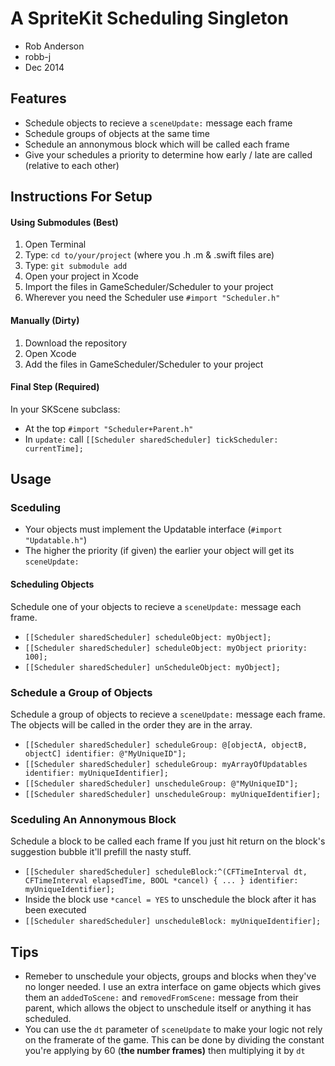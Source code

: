# A SpriteKit Scheduling Singleton
- Rob Anderson
- robb-j
- Dec 2014


## Features
- Schedule objects to recieve a `sceneUpdate:` message each frame
- Schedule groups of objects at the same time
- Schedule an annonymous block which will be called each frame
- Give your schedules a priority to determine how early / late are called (relative to each other)


## Instructions For Setup
#### Using Submodules (Best)
1. Open Terminal
2. Type: `cd to/your/project` (where you .h .m & .swift files are)
3. Type: `git submodule add`
4. Open your project in Xcode
5. Import the files in GameScheduler/Scheduler to your project
6. Wherever you need the Scheduler use `#import "Scheduler.h"`

#### Manually (Dirty)
1. Download the repository
2. Open Xcode
3. Add the files in GameScheduler/Scheduler to your project

#### Final Step (Required)
In your SKScene subclass:
- At the top `#import "Scheduler+Parent.h"`
- In `update:` call `[[Scheduler sharedScheduler] tickScheduler: currentTime];`



## Usage
### Sceduling
- Your objects must implement the Updatable interface (`#import "Updatable.h"`)
- The higher the priority (if given) the earlier your object will get its `sceneUpdate:`

#### Scheduling Objects
Schedule one of your objects to recieve a `sceneUpdate:` message each frame. 
- `[[Scheduler sharedScheduler] scheduleObject: myObject];`
- `[[Scheduler sharedScheduler] scheduleObject: myObject priority: 100];`
- `[[Scheduler sharedScheduler] unScheduleObject: myObject];`

### Schedule a Group of Objects
Schedule a group of objects to recieve a `sceneUpdate:` message each frame. The objects will be called in the order they are in the array.
- `[[Scheduler sharedScheduler] scheduleGroup: @[objectA, objectB, objectC] identifier: @"MyUniqueID"];`
- `[[Scheduler sharedScheduler] scheduleGroup: myArrayOfUpdatables identifier: myUniqueIdentifier];`
- `[[Scheduler sharedScheduler] unscheduleGroup: @"MyUniqueID"];`
- `[[Scheduler sharedScheduler] unscheduleGroup: myUniqueIdentifier];`

### Sceduling An Annonymous Block
Schedule a block to be called each frame
If you just hit return on the block's suggestion bubble it'll prefill the nasty stuff.
- `[[Scheduler sharedScheduler] scheduleBlock:^(CFTimeInterval dt, CFTimeInterval elapsedTime, BOOL *cancel) { ... } identifier: myUniqueIdentifier];`
- Inside the block use `*cancel = YES` to unschedule the block after it has been executed
- `[[Scheduler sharedScheduler] unscheduleBlock: myUniqueIdentifier];`



## Tips
- Remeber to unschedule your objects, groups and blocks when they've no longer needed. I use an extra interface on game objects which gives them an `addedToScene:` and `removedFromScene:` message from their parent, which allows the object to unschedule itself or anything it has scheduled.
- You can use the `dt` parameter of `sceneUpdate` to make your logic not rely on the framerate of the game. This can be done by dividing the constant you're applying by 60 (**the number frames)** then multiplying it by `dt`